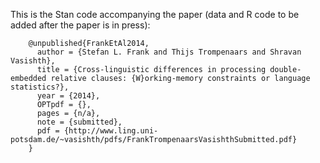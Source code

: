 This is the Stan code accompanying the paper (data and R code to be added after the paper is in press):

		@unpublished{FrankEtAl2014,
		  author = {Stefan L. Frank and Thijs Trompenaars and Shravan Vasishth},
		  title = {Cross-linguistic differences in processing double-embedded relative clauses: {W}orking-memory constraints or language statistics?},
		  year = {2014},
		  OPTpdf = {},
		  pages = {n/a},
		  note = {submitted},
		  pdf = {http://www.ling.uni-potsdam.de/~vasishth/pdfs/FrankTrompenaarsVasishthSubmitted.pdf}
		}
